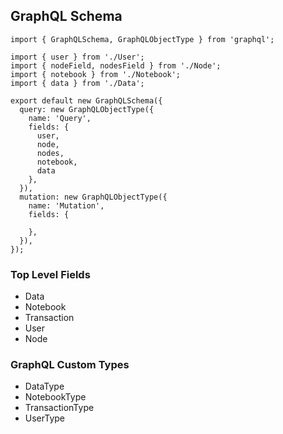 ## GraphQL Schema

```
import { GraphQLSchema, GraphQLObjectType } from 'graphql';

import { user } from './User';
import { nodeField, nodesField } from './Node';
import { notebook } from './Notebook';
import { data } from './Data';

export default new GraphQLSchema({
  query: new GraphQLObjectType({
    name: 'Query',
    fields: {
      user,
      node,
      nodes,
      notebook,
      data
    },
  }),
  mutation: new GraphQLObjectType({
    name: 'Mutation',
    fields: {

    },
  }),
});

```

### Top Level Fields

* Data
* Notebook
* Transaction
* User
* Node

### GraphQL Custom Types

* DataType
* NotebookType
* TransactionType
* UserType
